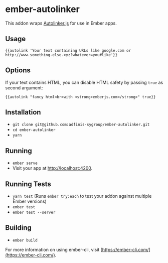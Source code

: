 # ember-autolinker

This addon wraps [Autolinker.js](https://github.com/gregjacobs/Autolinker.js) for use in Ember apps.

## Usage

```Handlebars
{{autolink 'Your text containing URLs like google.com or http://www.something-else.xyz?whatever=you#like'}}
```

## Options

If your text contains HTML, you can disable HTML safety by passing `true` as second argument:

```Handlebars
{{autolink "fancy html<br>with <strong>emberjs.com</strong>" true}}
```

## Installation

* `git clone git@github.com:adfinis-sygroup/ember-autolinker.git`
* `cd ember-autolinker`
* `yarn`

## Running

* `ember serve`
* Visit your app at [http://localhost:4200](http://localhost:4200).

## Running Tests

* `yarn test` (Runs `ember try:each` to test your addon against multiple Ember versions)
* `ember test`
* `ember test --server`

## Building

* `ember build`

For more information on using ember-cli, visit [https://ember-cli.com/](https://ember-cli.com/).
